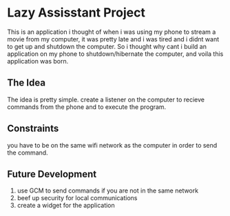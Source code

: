 Lazy Assisstant Project
========================
This is an application i thought of when i was using my phone to stream a movie from my computer, it was pretty late
and i was tired and i didnt want to get up and shutdown the computer. So i thought why cant i build an application on
my phone to shutdown/hibernate the computer, and voila this application was born.

The Idea
---------
The idea is pretty simple. create a listener on the computer to recieve commands from the phone and to execute the program.

Constraints
------------
you have to be on the same wifi network as the computer in order to send the command.

Future Development
-------------------
1. use GCM to send commands if you are not in the same network
2. beef up security for local communications
3. create a widget for the application
